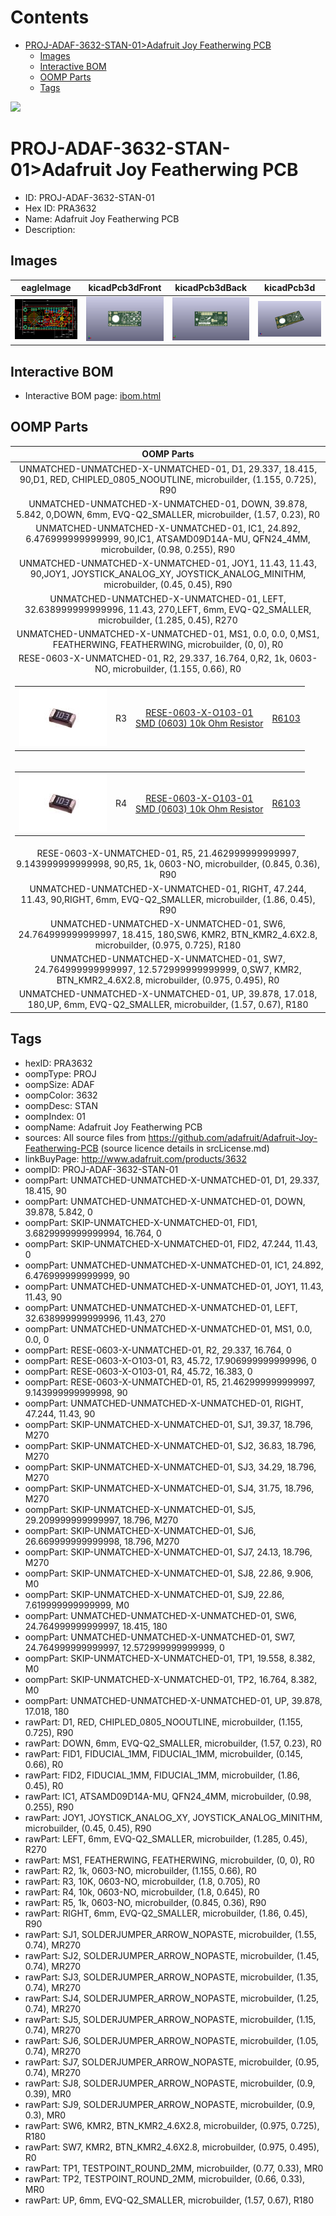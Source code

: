 



Contents
========

* [PROJ-ADAF-3632-STAN-01>Adafruit Joy Featherwing PCB](#proj-adaf-3632-stan-01adafruit-joy-featherwing-pcb)
	* [Images](#images)
	* [Interactive BOM](#interactive-bom)
	* [OOMP Parts](#oomp-parts)
	* [Tags](#tags)
  
![][im]
# PROJ-ADAF-3632-STAN-01>Adafruit Joy Featherwing PCB

- ID: PROJ-ADAF-3632-STAN-01
- Hex ID: PRA3632
- Name: Adafruit Joy Featherwing PCB
- Description: 

## Images
  
  

|eagleImage|kicadPcb3dFront|kicadPcb3dBack|kicadPcb3d|
| :---: | :---: | :---: | :---: |
|[![eagleImage](eagleImage_140.png)](eagleImage_600.png)|[![kicadPcb3dFront](kicadPcb3dFront_140.png)](kicadPcb3dFront_600.png)|[![kicadPcb3dBack](kicadPcb3dBack_140.png)](kicadPcb3dBack_600.png)|[![kicadPcb3d](kicadPcb3d_140.png)](kicadPcb3d_600.png)|

## Interactive BOM

- Interactive BOM page: [ibom.html](kicad/bom/ibom.html)

## OOMP Parts
  

|OOMP Parts|
| :---: |
|UNMATCHED-UNMATCHED-X-UNMATCHED-01, D1, 29.337, 18.415, 90,D1, RED, CHIPLED_0805_NOOUTLINE, microbuilder, (1.155, 0.725), R90|
|UNMATCHED-UNMATCHED-X-UNMATCHED-01, DOWN, 39.878, 5.842, 0,DOWN, 6mm, EVQ-Q2_SMALLER, microbuilder, (1.57, 0.23), R0|
|UNMATCHED-UNMATCHED-X-UNMATCHED-01, IC1, 24.892, 6.476999999999999, 90,IC1, ATSAMD09D14A-MU, QFN24_4MM, microbuilder, (0.98, 0.255), R90|
|UNMATCHED-UNMATCHED-X-UNMATCHED-01, JOY1, 11.43, 11.43, 90,JOY1, JOYSTICK_ANALOG_XY, JOYSTICK_ANALOG_MINITHM, microbuilder, (0.45, 0.45), R90|
|UNMATCHED-UNMATCHED-X-UNMATCHED-01, LEFT, 32.638999999999996, 11.43, 270,LEFT, 6mm, EVQ-Q2_SMALLER, microbuilder, (1.285, 0.45), R270|
|UNMATCHED-UNMATCHED-X-UNMATCHED-01, MS1, 0.0, 0.0, 0,MS1, FEATHERWING, FEATHERWING, microbuilder, (0, 0), R0|
|RESE-0603-X-UNMATCHED-01, R2, 29.337, 16.764, 0,R2, 1k, 0603-NO, microbuilder, (1.155, 0.66), R0|
|<table><tr><td>![RESE-0603-X-O103-01](https://raw.githubusercontent.com/oomlout/oomlout_OOMP_parts/main/RESE-0603-X-O103-01/image_140.jpg)</td><td> R3</td><td>[RESE-0603-X-O103-01<br>SMD (0603) 10k Ohm Resistor](https://github.com/oomlout/oomlout_OOMP_parts/tree/main/RESE-0603-X-O103-01/)</td><td>[R6103](https://github.com/oomlout/oomlout_OOMP_parts/tree/main/RESE-0603-X-O103-01/)</td></tr></table>|
|<table><tr><td>![RESE-0603-X-O103-01](https://raw.githubusercontent.com/oomlout/oomlout_OOMP_parts/main/RESE-0603-X-O103-01/image_140.jpg)</td><td> R4</td><td>[RESE-0603-X-O103-01<br>SMD (0603) 10k Ohm Resistor](https://github.com/oomlout/oomlout_OOMP_parts/tree/main/RESE-0603-X-O103-01/)</td><td>[R6103](https://github.com/oomlout/oomlout_OOMP_parts/tree/main/RESE-0603-X-O103-01/)</td></tr></table>|
|RESE-0603-X-UNMATCHED-01, R5, 21.462999999999997, 9.143999999999998, 90,R5, 1k, 0603-NO, microbuilder, (0.845, 0.36), R90|
|UNMATCHED-UNMATCHED-X-UNMATCHED-01, RIGHT, 47.244, 11.43, 90,RIGHT, 6mm, EVQ-Q2_SMALLER, microbuilder, (1.86, 0.45), R90|
|UNMATCHED-UNMATCHED-X-UNMATCHED-01, SW6, 24.764999999999997, 18.415, 180,SW6, KMR2, BTN_KMR2_4.6X2.8, microbuilder, (0.975, 0.725), R180|
|UNMATCHED-UNMATCHED-X-UNMATCHED-01, SW7, 24.764999999999997, 12.572999999999999, 0,SW7, KMR2, BTN_KMR2_4.6X2.8, microbuilder, (0.975, 0.495), R0|
|UNMATCHED-UNMATCHED-X-UNMATCHED-01, UP, 39.878, 17.018, 180,UP, 6mm, EVQ-Q2_SMALLER, microbuilder, (1.57, 0.67), R180|

## Tags

- hexID: PRA3632
- oompType: PROJ
- oompSize: ADAF
- oompColor: 3632
- oompDesc: STAN
- oompIndex: 01
- oompName: Adafruit Joy Featherwing PCB
- sources: All source files from https://github.com/adafruit/Adafruit-Joy-Featherwing-PCB (source licence details in srcLicense.md)
- linkBuyPage: http://www.adafruit.com/products/3632
- oompID: PROJ-ADAF-3632-STAN-01
- oompPart: UNMATCHED-UNMATCHED-X-UNMATCHED-01, D1, 29.337, 18.415, 90
- oompPart: UNMATCHED-UNMATCHED-X-UNMATCHED-01, DOWN, 39.878, 5.842, 0
- oompPart: SKIP-UNMATCHED-X-UNMATCHED-01, FID1, 3.6829999999999994, 16.764, 0
- oompPart: SKIP-UNMATCHED-X-UNMATCHED-01, FID2, 47.244, 11.43, 0
- oompPart: UNMATCHED-UNMATCHED-X-UNMATCHED-01, IC1, 24.892, 6.476999999999999, 90
- oompPart: UNMATCHED-UNMATCHED-X-UNMATCHED-01, JOY1, 11.43, 11.43, 90
- oompPart: UNMATCHED-UNMATCHED-X-UNMATCHED-01, LEFT, 32.638999999999996, 11.43, 270
- oompPart: UNMATCHED-UNMATCHED-X-UNMATCHED-01, MS1, 0.0, 0.0, 0
- oompPart: RESE-0603-X-UNMATCHED-01, R2, 29.337, 16.764, 0
- oompPart: RESE-0603-X-O103-01, R3, 45.72, 17.906999999999996, 0
- oompPart: RESE-0603-X-O103-01, R4, 45.72, 16.383, 0
- oompPart: RESE-0603-X-UNMATCHED-01, R5, 21.462999999999997, 9.143999999999998, 90
- oompPart: UNMATCHED-UNMATCHED-X-UNMATCHED-01, RIGHT, 47.244, 11.43, 90
- oompPart: SKIP-UNMATCHED-X-UNMATCHED-01, SJ1, 39.37, 18.796, M270
- oompPart: SKIP-UNMATCHED-X-UNMATCHED-01, SJ2, 36.83, 18.796, M270
- oompPart: SKIP-UNMATCHED-X-UNMATCHED-01, SJ3, 34.29, 18.796, M270
- oompPart: SKIP-UNMATCHED-X-UNMATCHED-01, SJ4, 31.75, 18.796, M270
- oompPart: SKIP-UNMATCHED-X-UNMATCHED-01, SJ5, 29.209999999999997, 18.796, M270
- oompPart: SKIP-UNMATCHED-X-UNMATCHED-01, SJ6, 26.669999999999998, 18.796, M270
- oompPart: SKIP-UNMATCHED-X-UNMATCHED-01, SJ7, 24.13, 18.796, M270
- oompPart: SKIP-UNMATCHED-X-UNMATCHED-01, SJ8, 22.86, 9.906, M0
- oompPart: SKIP-UNMATCHED-X-UNMATCHED-01, SJ9, 22.86, 7.619999999999999, M0
- oompPart: UNMATCHED-UNMATCHED-X-UNMATCHED-01, SW6, 24.764999999999997, 18.415, 180
- oompPart: UNMATCHED-UNMATCHED-X-UNMATCHED-01, SW7, 24.764999999999997, 12.572999999999999, 0
- oompPart: SKIP-UNMATCHED-X-UNMATCHED-01, TP1, 19.558, 8.382, M0
- oompPart: SKIP-UNMATCHED-X-UNMATCHED-01, TP2, 16.764, 8.382, M0
- oompPart: UNMATCHED-UNMATCHED-X-UNMATCHED-01, UP, 39.878, 17.018, 180
- rawPart: D1, RED, CHIPLED_0805_NOOUTLINE, microbuilder, (1.155, 0.725), R90
- rawPart: DOWN, 6mm, EVQ-Q2_SMALLER, microbuilder, (1.57, 0.23), R0
- rawPart: FID1, FIDUCIAL_1MM, FIDUCIAL_1MM, microbuilder, (0.145, 0.66), R0
- rawPart: FID2, FIDUCIAL_1MM, FIDUCIAL_1MM, microbuilder, (1.86, 0.45), R0
- rawPart: IC1, ATSAMD09D14A-MU, QFN24_4MM, microbuilder, (0.98, 0.255), R90
- rawPart: JOY1, JOYSTICK_ANALOG_XY, JOYSTICK_ANALOG_MINITHM, microbuilder, (0.45, 0.45), R90
- rawPart: LEFT, 6mm, EVQ-Q2_SMALLER, microbuilder, (1.285, 0.45), R270
- rawPart: MS1, FEATHERWING, FEATHERWING, microbuilder, (0, 0), R0
- rawPart: R2, 1k, 0603-NO, microbuilder, (1.155, 0.66), R0
- rawPart: R3, 10K, 0603-NO, microbuilder, (1.8, 0.705), R0
- rawPart: R4, 10k, 0603-NO, microbuilder, (1.8, 0.645), R0
- rawPart: R5, 1k, 0603-NO, microbuilder, (0.845, 0.36), R90
- rawPart: RIGHT, 6mm, EVQ-Q2_SMALLER, microbuilder, (1.86, 0.45), R90
- rawPart: SJ1, SOLDERJUMPER_ARROW_NOPASTE, microbuilder, (1.55, 0.74), MR270
- rawPart: SJ2, SOLDERJUMPER_ARROW_NOPASTE, microbuilder, (1.45, 0.74), MR270
- rawPart: SJ3, SOLDERJUMPER_ARROW_NOPASTE, microbuilder, (1.35, 0.74), MR270
- rawPart: SJ4, SOLDERJUMPER_ARROW_NOPASTE, microbuilder, (1.25, 0.74), MR270
- rawPart: SJ5, SOLDERJUMPER_ARROW_NOPASTE, microbuilder, (1.15, 0.74), MR270
- rawPart: SJ6, SOLDERJUMPER_ARROW_NOPASTE, microbuilder, (1.05, 0.74), MR270
- rawPart: SJ7, SOLDERJUMPER_ARROW_NOPASTE, microbuilder, (0.95, 0.74), MR270
- rawPart: SJ8, SOLDERJUMPER_ARROW_NOPASTE, microbuilder, (0.9, 0.39), MR0
- rawPart: SJ9, SOLDERJUMPER_ARROW_NOPASTE, microbuilder, (0.9, 0.3), MR0
- rawPart: SW6, KMR2, BTN_KMR2_4.6X2.8, microbuilder, (0.975, 0.725), R180
- rawPart: SW7, KMR2, BTN_KMR2_4.6X2.8, microbuilder, (0.975, 0.495), R0
- rawPart: TP1, TESTPOINT_ROUND_2MM, microbuilder, (0.77, 0.33), MR0
- rawPart: TP2, TESTPOINT_ROUND_2MM, microbuilder, (0.66, 0.33), MR0
- rawPart: UP, 6mm, EVQ-Q2_SMALLER, microbuilder, (1.57, 0.67), R180



[im]: kicadPcb3d_450.png
